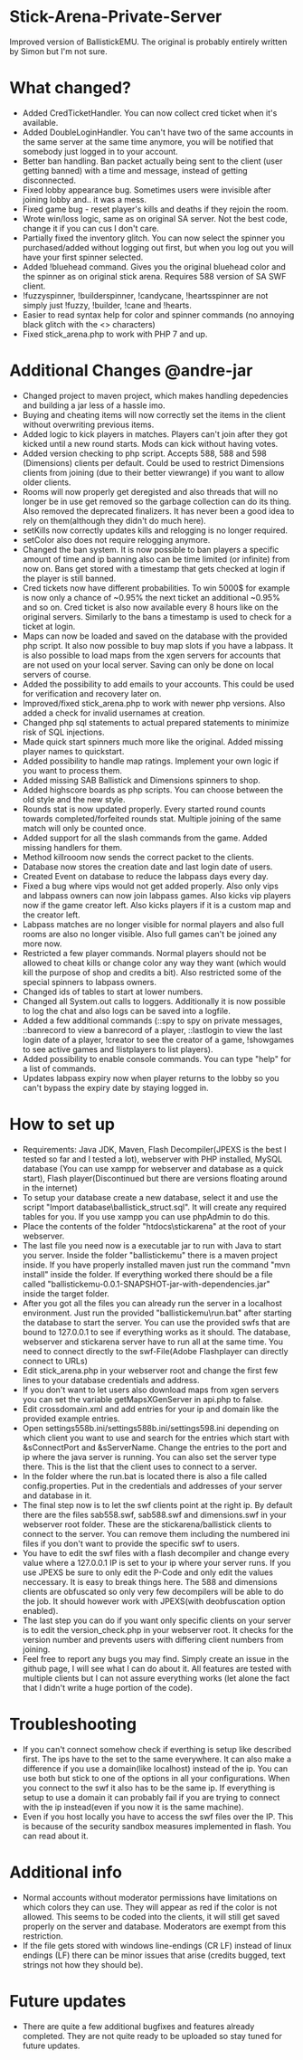 # Stick-Arena-Private-Server
Improved version of BallistickEMU. The original is probably entirely written by Simon but I'm not sure.

# What changed?

- Added CredTicketHandler. You can now collect cred ticket when it's available.
- Added DoubleLoginHandler. You can't have two of the same accounts in the same server at the same time anymore, you will be notified that somebody just logged in to your account.
- Better ban handling. Ban packet actually being sent to the client (user getting banned) with a time and message, instead of getting disconnected.
- Fixed lobby appearance bug. Sometimes users were invisible after joining lobby and.. it was a mess.
- Fixed game bug - reset player's kills and deaths if they rejoin the room.
- Wrote win/loss logic, same as on original SA server. Not the best code, change it if you can cus I don't care.
- Partially fixed the inventory glitch. You can now select the spinner you purchased/added without logging out first, but when you log out you will have your first spinner selected.
- Added !bluehead command. Gives you the original bluehead color and the spinner as on original stick arena. Requires 588 version of SA SWF client.
- !fuzzyspinner, !builderspinner, !candycane, !heartsspinner are not simply just !fuzzy, !builder, !cane and !hearts.
- Easier to read syntax help for color and spinner commands (no annoying black glitch with the <> characters)
- Fixed stick_arena.php to work with PHP 7 and up.

# Additional Changes @andre-jar

- Changed project to maven project, which makes handling depedencies and building a jar less of a hassle imo.
- Buying and cheating items will now correctly set the items in the client without overwriting previous items.
- Added logic to kick players in matches. Players can't join after they got kicked until a new round starts. Mods can kick without having votes.
- Added version checking to php script. Accepts 588, 588 and 598 (Dimensions) clients per default. Could be used to restrict Dimensions clients from joining (due to their better viewrange) if you want to allow older clients.
- Rooms will now properly get deregisted and also threads that will no longer be in use get removed so the garbage collection can do its thing. Also removed the deprecated finalizers. It has never been a good idea to rely on them(although they didn't do much here).
- setKills now correctly updates kills and relogging is no longer required.
- setColor also does not require relogging anymore.
- Changed the ban system. It is now possible to ban players a specific amount of time and ip banning also can be time limited (or infinite) from now on. Bans get stored with a timestamp that gets checked at login if the player is still banned.
- Cred tickets now have different probabilities. To win 5000$ for example is now only a chance of ~0.95% the next ticket an additional ~0.95% and so on. Cred ticket is also now available every 8 hours like on the original servers. Similarly to the bans a timestamp is used to check for a ticket at login. 
- Maps can now be loaded and saved on the database with the provided php script. It also now possible to buy map slots if you have a labpass. It is also possible to load maps from the xgen servers for accounts that are not used on your local server. Saving can only be done on local servers of course.
- Added the possibility to add emails to your accounts. This could be used for verification and recovery later on. 
- Improved/fixed stick_arena.php to work with newer php versions. Also added a check for invalid usernames at creation.
- Changed php sql statements to actual prepared statements to minimize risk of SQL injections.
- Made quick start spinners much more like the original. Added missing player names to quickstart.
- Added possibility to handle map ratings. Implement your own logic if you want to process them.
- Added missing SAB Ballistick and Dimensions spinners to shop.
- Added highscore boards as php scripts. You can choose between the old style and the new style.
- Rounds stat is now updated properly. Every started round counts towards completed/forfeited rounds stat. Multiple joining of the same match will only be counted once.
- Added support for all the slash commands from the game. Added missing handlers for them.
- Method killrooom now sends the correct packet to the clients.
- Database now stores the creation date and last login date of users.
- Created Event on database to reduce the labpass days every day. 
- Fixed a bug where vips would not get added properly. Also only vips and labpass owners can now join labpass games. Also kicks vip players now if the game creator left. Also kicks players if it is a custom map and the creator left.
- Labpass matches are no longer visible for normal players and also full rooms are also no longer visible. Also full games can't be joined any more now.
- Restricted a few player commands. Normal players should not be allowed to cheat kills or change color any way they want (which would kill the purpose of shop and credits a bit). Also restricted some of the special spinners to labpass owners.
- Changed ids of tables to start at lower numbers.
- Changed all System.out calls to loggers. Additionally it is now possible to log the chat and also logs can be saved into a logfile.
- Added a few additional commands (::spy to spy on private messages, ::banrecord to view a banrecord of a player, ::lastlogin to view the last login date of a player, !creator to see the creator of a game, !showgames to see active games and !listplayers to list players).
- Added possibility to enable console commands. You can type "help" for a list of commands. 
- Updates labpass expiry now when player returns to the lobby so you can't bypass the expiry date by staying logged in.

# How to set up

- Requirements: Java JDK, Maven, Flash Decompiler(JPEXS is the best I tested so far and I tested a lot), webserver with PHP installed, MySQL database (You can use xampp for webserver and database as a quick start), Flash player(Discontinued but there are versions floating around in the internet) 
- To setup your database create a new database, select it and use the script "Import database\ballistick_struct.sql". It will create any required tables for you. If you use xampp you can use phpAdmin to do this.
- Place the contents of the folder "htdocs\stickarena" at the root of your webserver. 
- The last file you need now is a executable jar to run with Java to start you server. Inside the folder "ballistickemu" there is a maven project inside. If you have properly installed maven just run the command "mvn install" inside the folder. If everything worked there should be a file called "ballistickemu-0.0.1-SNAPSHOT-jar-with-dependencies.jar" inside the target folder.
- After you got all the files you can already run the server in a localhost environment. Just run the provided "ballistickemu\run.bat" after starting the database to start the server. You can use the provided swfs that are bound to 127.0.0.1 to see if everything works as it should. The database, webserver and stickarena server have to run all at the same time. You need to connect directly to the swf-File(Adobe Flashplayer can directly connect to URLs)
- Edit stick_arena.php in your webserver root and change the first few lines to your database credentials and address.
- If you don't want to let users also download maps from xgen servers you can set the variable getMapsXGenServer in api.php to false.
- Edit crossdomain.xml and add entries for your ip and domain like the provided example entries.
- Open settings558b.ini/settings588b.ini/settings598.ini depending on which client you want to use and search for the entries which start with &sConnectPort and &sServerName. Change the entries to the port and ip where the java server is running. You can also set the server type there. This is the list that the client uses to connect to a server.
- In the folder where the run.bat is located there is also a file called config.properties. Put in the credentials and addresses of your server and database in it.
- The final step now is to let the swf clients point at the right ip. By default there are the files sab558.swf, sab588.swf and dimensions.swf in your webserver root folder. These are the stickarena/ballistick clients to connect to the server. You can remove them including the numbered ini files if you don't want to provide the specific swf to users. 
- You have to edit the swf files with a flash decompiler and change every value where a 127.0.0.1 IP is set to your ip where your server runs. If you use JPEXS be sure to only edit the P-Code and only edit the values neccessary. It is easy to break things here. The 588 and dimensions clients are obfuscated so only very few decompilers will be able to do the job. It should however work with JPEXS(with deobfuscation option enabled).
- The last step you can do if you want only specific clients on your server is to edit the version_check.php in your webserver root. It checks for the version number and prevents users with differing client numbers from joining.
- Feel free to report any bugs you may find. Simply create an issue in the github page, I will see what I can do about it. All features are tested with multiple clients but I can not assure everything works (let alone the fact that I didn't write a huge portion of the code).

# Troubleshooting

- If you can't connect somehow check if everthing is setup like described first. The ips have to the set to the same everywhere. It can also make a difference if you use a domain(like localhost) instead of the ip. You can use both but stick to one of the options in all your configurations. When you connect to the swf it also has to be the same ip. If everything is setup to use a domain it can probably fail if you are trying to connect with the ip instead(even if you now it is the same machine).
- Even if you host locally you have to access the swf files over the IP. This is because of the security sandbox measures implemented in flash. You can read about it. 

# Additional info

- Normal accounts without moderator permissions have limitations on which colors they can use. They will appear as red if the color is not allowed. This seems to be coded into the clients, it will still get saved properly on the server and database. Moderators are exempt from this restriction.
- If the file gets stored with windows line-endings (CR LF) instead of linux endings (LF) there can be minor issues that arise (credits bugged, text strings not how they should be).

# Future updates 

- There are quite a few additional bugfixes and features already completed. They are not quite ready to be uploaded so stay tuned for future updates.